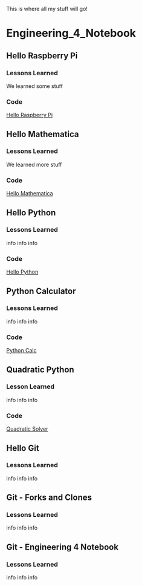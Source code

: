 This is where all my stuff will go!

# Engineering_4_Notebook

## Hello Raspberry Pi

### Lessons Learned

We learned some stuff

### Code 

[Hello Raspberry Pi](https://github.com/amorela10/Engineering_4_Notebook/blob/master/Python/calculator00.py)

## Hello Mathematica

### Lessons Learned

We learned more stuff

### Code

[Hello Mathematica](https://github.com/amorela10/Engineering_4_Notebook/blob/master/Mathematica/Hello_Mathematica.nb)

## Hello Python

### Lessons Learned

info info info

### Code

[Hello Python](https://github.com/amorela10/Engineering_4_Notebook/blob/master/Python/lessons00.py)

## Python Calculator

### Lessons Learned

info info info

### Code

[Python Calc](https://github.com/amorela10/Engineering_4_Notebook/blob/master/Python/calculator00.py)

## Quadratic Python

### Lesson Learned

info info info

### Code

[Quadratic Solver](https://github.com/amorela10/Engineering_4_Notebook/blob/master/Python/quadratic00.py)

## Hello Git

### Lessons Learned

info info info

## Git - Forks and Clones

### Lessons Learned

info info info

## Git - Engineering 4 Notebook

### Lessons Learned

info info info
